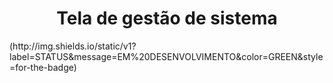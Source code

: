 <h1 align="center">Tela de gestão de sistema</h1>
(http://img.shields.io/static/v1?label=STATUS&message=EM%20DESENVOLVIMENTO&color=GREEN&style=for-the-badge)
